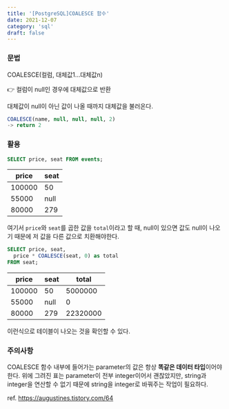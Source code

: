 ```yaml
---
title: '[PostgreSQL]COALESCE 함수'
date: 2021-12-07
category: 'sql'
draft: false
---
```


### 문법

COALESCE(컬럼, 대체값1...대체값n)

👉 컬럼이 null인 경우에 대체값으로 반환

대체값이 null이 아닌 값이 나올 때까지 대체값을 불러온다.

```sql
COALESCE(name, null, null, null, 2)
-> return 2
```

### 활용

```sql
SELECT price, seat FROM events;
```

| price  | seat |
| ------ | ---- |
| 100000 | 50   |
| 55000  | null |
| 80000  | 279  |

여기서 `price`와 `seat`를 곱한 값을 `total`이라고 할 때, null이 있으면 값도 null이 나오기 때문에 저 값을 다른 값으로 치환해야한다.

```sql
SELECT price, seat,
  price * COALESCE(seat, 0) as total
FROM seat;
```

| price  | seat | total    |
| ------ | ---- | -------- |
| 100000 | 50   | 5000000  |
| 55000  | null | 0        |
| 80000  | 279  | 22320000 |

이런식으로 테이블이 나오는 것을 확인할 수 있다.

### 주의사항

COALESCE 함수 내부에 들어가는 parameter의 값은 항상 **똑같은 데이터 타입**이어야한다. 위에 그려진 표는 parameter이 전부 integer이어서 괜찮았지만, string과 integer을 연산할 수 없기 때문에 string을 integer로 바꿔주는 작업이 필요하다.

ref. https://augustines.tistory.com/64
